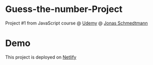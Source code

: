 # Guess-the-number-Project


Project #1 from  JavaScript course @ [Udemy](https://www.udemy.com/course/the-complete-javascript-course/) @ [Jonas Schmedtmann](https://github.com/jonasschmedtmann)

# Demo
This project is deployed on [Netlify](https://proiect-itschool-vremeait-alinsima.netlify.app/)
